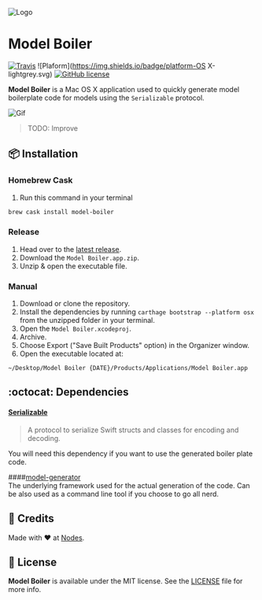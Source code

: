 ![Logo](https://raw.githubusercontent.com/nodes-ios/ModelBoiler/master/Model%20Boiler/Resources/Assets.xcassets/AppIcon.appiconset/Model%20Boiler_128.png)

# Model Boiler

[![Travis](https://img.shields.io/travis/nodes-ios/ModelBoiler.svg)](https://travis-ci.org/nodes-ios/ModelBoiler)
![Plaform](https://img.shields.io/badge/platform-OS X-lightgrey.svg)
[![GitHub license](https://img.shields.io/badge/license-MIT-blue.svg)](https://github.com/nodes-ios/ModelBoiler/blob/master/LICENSE)


**Model Boiler** is a Mac OS X application used to quickly generate model boilerplate code for models using the `Serializable` protocol.

![Gif](http://i.imgur.com/APmMhO6.gif)


> TODO: Improve  


## 📦 Installation

### Homebrew Cask

1. Run this command in your terminal

~~~bash
brew cask install model-boiler
~~~

### Release
1. Head over to the [latest release](https://github.com/nodes-ios/ModelBoiler/releases/latest).
2. Download the `Model Boiler.app.zip`.
3. Unzip & open the executable file.

### Manual
1. Download or clone the repository.
2. Install the dependencies by running `carthage bootstrap --platform osx` from the unzipped folder in your terminal.
3. Open the `Model Boiler.xcodeproj`.
4. Archive.
5. Choose Export ("Save Built Products" option) in the Organizer window.
6. Open the executable located at:  

~~~
~/Desktop/Model Boiler {DATE}/Products/Applications/Model Boiler.app
~~~

## :octocat: Dependencies
#### [Serializable](https://github.com/nodes-ios/Serializable)  
> A protocol to serialize Swift structs and classes for encoding and decoding. 

You will need this dependency if you want to use the generated boiler plate code.
   
####[model-generator](https://github.com/nodes-ios/model-generator)  
The underlying framework used for the actual generation of the code. Can be also used as a command line tool if you choose to go all nerd.

## 👥 Credits
Made with ❤️ at [Nodes](http://nodesagency.com).

## 📄 License
**Model Boiler** is available under the MIT license. See the [LICENSE](https://github.com/nodes-ios/ModelBoiler/blob/master/LICENSE) file for more info.
